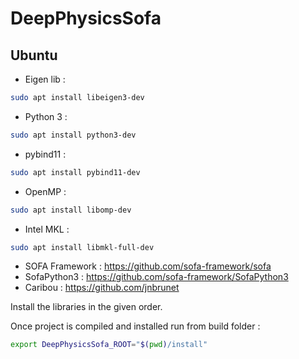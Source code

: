 # DeepPhysicsSofa

## Ubuntu 
- Eigen lib :
```bash
sudo apt install libeigen3-dev
```
- Python 3 :
```bash
sudo apt install python3-dev
```
- pybind11 :
```bash
sudo apt install pybind11-dev
```
- OpenMP :
```bash
sudo apt install libomp-dev
```
- Intel MKL :
```bash
sudo apt install libmkl-full-dev
```
- SOFA Framework :  https://github.com/sofa-framework/sofa
- SofaPython3 :     https://github.com/sofa-framework/SofaPython3
- Caribou :         https://github.com/jnbrunet


Install the libraries in the given order.

Once project is compiled and installed run from build folder :
```bash
export DeepPhysicsSofa_ROOT="$(pwd)/install"
```
